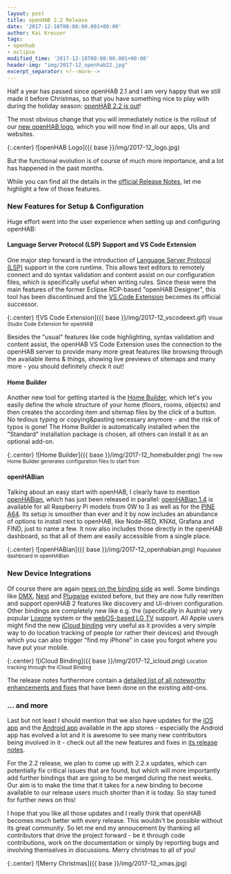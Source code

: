 ```yaml
---
layout: post
title: openHAB 2.2 Release
date: '2017-12-18T00:00:00.001+00:00'
author: Kai Kreuzer
tags:
- openhab
- eclipse
modified_time: '2017-12-18T00:00:00.001+00:00'
header-img: "img/2017-12_openhab22.jpg"
excerpt_separator: <!--more-->
---
```


Half a year has passed since openHAB 2.1 and I am very happy that we still made it before Christmas, so that you have something nice to play with during the holiday season: [openHAB 2.2 is out](https://github.com/openhab/openhab-distro/releases/tag/2.2.0)!

The most obvious change that you will immediately notice is the rollout of our [new openHAB logo](https://community.openhab.org/t/new-logo-for-openhab/35140), which you will now find in all our apps, UIs and websites.

{:.center}
![openHAB Logo]({{ base }}/img/2017-12_logo.jpg)

But the functional evolution is of course of much more importance, and a lot has happened in the past months.

While you can find all the details in the [official Release Notes](https://github.com/openhab/openhab-distro/releases/tag/2.2.0), let me highlight a few of those features.

<!--more-->

### New Features for Setup & Configuration

Huge effort went into the user experience when setting up and configuring openHAB:

#### Language Server Protocol (LSP) Support and VS Code Extension

One major step forward is the introduction of [Language Server Protocol (LSP)](https://langserver.org/) support in the core runtime. This allows text editors to remotely connect and do syntax validation and content assist on our configuration files, which is specifically useful when writing rules. Since these were the main features of the former Eclipse RCP-based "openHAB Designer", this tool has been discontinued and the [VS Code Extension](https://marketplace.visualstudio.com/items?itemName=openhab.openhab) becomes its official successor.

{:.center}
![VS Code Extension]({{ base }}/img/2017-12_vscodeext.gif)
<small>Visual Studio Code Extension for openHAB</small>

Besides the "usual" features like code highlighting, syntax validation and content assist, the openHAB VS Code Extension uses the connection to the openHAB server to provide many more great features like browsing through the available items & things, showing live previews of sitemaps and many more - you should definitely check it out!

#### Home Builder

Another new tool for getting started is the [Home Builder](http://docs.openhab.org/configuration/homebuilder.html), which let's you easily define the whole structure of your home (floors, rooms, objects) and then creates the according item and sitemap files by the click of a button. No tedious typing or copying&pasting necessary anymore - and the risk of typos is gone! The Home Builder is automatically installed when the "Standard" installation package is chosen, all others can install it as an optional add-on.

{:.center}
![Home Builder]({{ base }}/img/2017-12_homebuilder.png)
<small>The new Home Builder generates configuration files to start from</small>

#### openHABian

Talking about an easy start with openHAB, I clearly have to mention [openHABian](http://docs.openhab.org/installation/openhabian.html), which has just been released in parallel: [openHABian 1.4](https://community.openhab.org/t/openhabian-v1-4-released/37398) is available for all Raspberry Pi models from 0W to 3 as well as for the [PINE A64](https://www.pine64.org/?page_id=1194). Its setup is smoother than ever  and it by now includes an abundance of options to install next to openHAB, like Node-RED, KNXd, Grafana and FIND, just to name a few. It now also includes those directly in the openHAB dashboard, so that all of them are easily accessible from a single place.

{:.center}
![openHABian]({{ base }}/img/2017-12_openhabian.png)
<small>Populated dashboard in openHABian</small>

### New Device Integrations

Of course there are again [news on the binding side](https://github.com/openhab/openhab-distro/releases/tag/2.2.0#addons) as well. Some bindings like [DMX](http://docs.openhab.org/addons/bindings/dmx/readme.html), [Nest](http://docs.openhab.org/addons/bindings/nest/readme.html) and [Plugwise](http://docs.openhab.org/addons/bindings/plugwise/readme.html) existed before, but they are now fully rewritten and support openHAB 2 features like discovery and UI-driven configuration.
Other bindings are completely new like e.g. the (specifically in Austria) very popular [Loxone](http://docs.openhab.org/addons/bindings/loxone/readme.html) system or the [webOS-based LG TV](http://docs.openhab.org/addons/bindings/lgwebos/readme.html) support. All Apple users might find the new [iCloud binding](http://docs.openhab.org/addons/bindings/icloud/readme.html) very useful as it provides a very simple way to do location tracking of people (or rather their devices) and through which you can also trigger "find my iPhone" in case you forgot where you have put your mobile.

{:.center}
![iCloud Binding]({{ base }}/img/2017-12_icloud.png)
<small>Location tracking through the iCloud Binding</small>

The release notes furthermore contain a [detailed list of all noteworthy enhancements and fixes](https://github.com/openhab/openhab-distro/releases/tag/2.2.0#addons) that have been done on the existing add-ons.

### ... and more

Last but not least I should mention that we also have updates for the [iOS app](https://itunes.apple.com/us/app/openhab/id492054521?mt=8) and the [Android app](https://play.google.com/store/apps/details?id=org.openhab.habdroid) available in the app stores - especially the Android app has evolved a lot and it is awesome to see many new contributors being involved in it - check out all the new features and fixes in [its release notes](https://github.com/openhab/openhab.android/releases/tag/2.0.0).

For the 2.2 release, we plan to come up with 2.2.x updates, which can potentially fix critical issues that are found, but which will more importantly add further bindings that are going to be merged during the next weeks. Our aim is to make the time that it takes for a new binding to become available to our release users much shorter than it is today. So stay tuned for further news on this!

I hope that you like all those updates and I really think that openHAB becomes much better with every release. This wouldn't be possible without its great community. So let me end my annoucement by thanking all contributors that drive the project forward - be it through code contributions, work on the documentation or simply by reporting bugs and involving themselves in discussions. Merry christmas to all of you!

{:.center}
![Merry Christmas]({{ base }}/img/2017-12_xmas.jpg)
